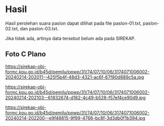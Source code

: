 # Hasil

Hasil perolehan suara paslon dapat dilihat pada file paslon-01.txt, paslon-02.txt, dan paslon-03.txt.

Jika tidak ada, artinya data tersebut belum ada pada SIREKAP.

## Foto C Plano

https://sirekap-obj-formc.kpu.go.id/b45d/pemilu/ppwp/31/74/07/10/06/3174071006002-20240214-202011--425f5b4f-48d3-4321-ac6f-67f80d689c5a.jpg

https://sirekap-obj-formc.kpu.go.id/b45d/pemilu/ppwp/31/74/07/10/06/3174071006002-20240214-202103--61832674-d182-4c49-b528-f57ef4ce90d9.jpg

https://sirekap-obj-formc.kpu.go.id/b45d/pemilu/ppwp/31/74/07/10/06/3174071006002-20240214-202200--e9f48815-9f99-4766-bc8f-3d3db0f1b394.jpg

